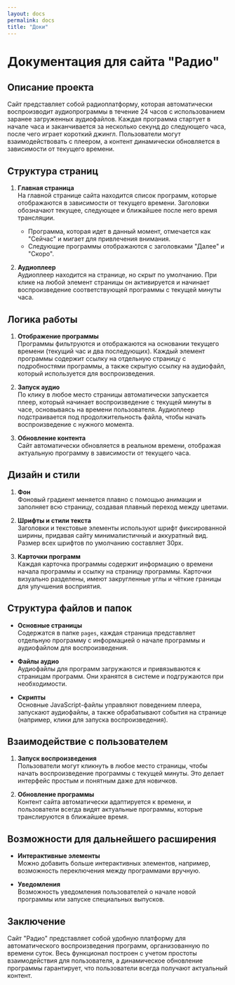 ```yaml
---
layout: docs
permalink: docs
title: "Доки"
---
```



# Документация для сайта "Радио"

## Описание проекта
Сайт представляет собой радиоплатформу, которая автоматически воспроизводит аудиопрограммы в течение 24 часов с использованием заранее загруженных аудиофайлов. Каждая программа стартует в начале часа и заканчивается за несколько секунд до следующего часа, после чего играет короткий джингл. Пользователи могут взаимодействовать с плеером, а контент динамически обновляется в зависимости от текущего времени.

## Структура страниц

1. **Главная страница**  
   На главной странице сайта находится список программ, которые отображаются в зависимости от текущего времени. Заголовки обозначают текущее, следующее и ближайшее после него время трансляции.

   - Программа, которая идет в данный момент, отмечается как "Сейчас" и мигает для привлечения внимания.
   - Следующие программы отображаются с заголовками "Далее" и "Скоро".

2. **Аудиоплеер**  
   Аудиоплеер находится на странице, но скрыт по умолчанию. При клике на любой элемент страницы он активируется и начинает воспроизведение соответствующей программы с текущей минуты часа.

## Логика работы
1. **Отображение программы**  
   Программы фильтруются и отображаются на основании текущего времени (текущий час и два последующих). Каждый элемент программы содержит ссылку на отдельную страницу с подробностями программы, а также скрытую ссылку на аудиофайл, который используется для воспроизведения.

2. **Запуск аудио**  
   По клику в любое место страницы автоматически запускается плеер, который начинает воспроизведение с текущей минуты в часе, основываясь на времени пользователя. Аудиоплеер подстраивается под продолжительность файла, чтобы начать воспроизведение с нужного момента.

3. **Обновление контента**  
   Сайт автоматически обновляется в реальном времени, отображая актуальную программу в зависимости от текущего часа.

## Дизайн и стили

1. **Фон**  
   Фоновый градиент меняется плавно с помощью анимации и заполняет всю страницу, создавая плавный переход между цветами.

2. **Шрифты и стили текста**  
   Заголовки и текстовые элементы используют шрифт фиксированной ширины, придавая сайту минималистичный и аккуратный вид. Размер всех шрифтов по умолчанию составляет 30px.

3. **Карточки программ**  
   Каждая карточка программы содержит информацию о времени начала программы и ссылку на страницу программы. Карточки визуально разделены, имеют закругленные углы и чёткие границы для улучшения восприятия.

## Структура файлов и папок

- **Основные страницы**  
  Содержатся в папке `pages`, каждая страница представляет отдельную программу с информацией о начале программы и аудиофайлом для воспроизведения.

- **Файлы аудио**  
  Аудиофайлы для программ загружаются и привязываются к страницам программ. Они хранятся в системе и подгружаются при необходимости.

- **Скрипты**  
  Основные JavaScript-файлы управляют поведением плеера, запускают аудиофайлы, а также обрабатывают события на странице (например, клики для запуска воспроизведения).

## Взаимодействие с пользователем

1. **Запуск воспроизведения**  
   Пользователи могут кликнуть в любое место страницы, чтобы начать воспроизведение программы с текущей минуты. Это делает интерфейс простым и понятным даже для новичков.

2. **Обновление программы**  
   Контент сайта автоматически адаптируется к времени, и пользователи всегда видят актуальные программы, которые транслируются в ближайшее время.

## Возможности для дальнейшего расширения

- **Интерактивные элементы**  
  Можно добавить больше интерактивных элементов, например, возможность переключения между программами вручную.

- **Уведомления**  
  Возможность уведомления пользователей о начале новой программы или запуске специальных выпусков.

## Заключение

Сайт "Радио" представляет собой удобную платформу для автоматического воспроизведения программ, организованную по времени суток. Весь функционал построен с учетом простоты взаимодействия для пользователя, а динамическое обновление программы гарантирует, что пользователи всегда получают актуальный контент.
